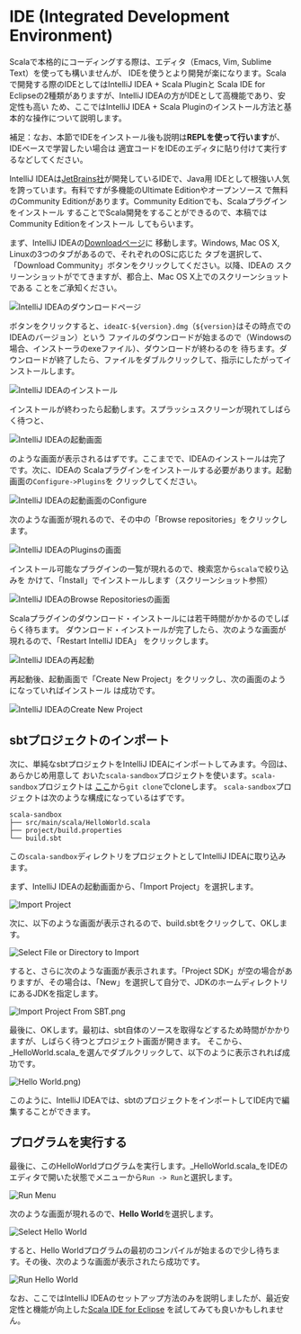 # IDE (Integrated Development Environment)

Scalaで本格的にコーディングする際は、エディタ（Emacs, Vim, Sublime Text）を使っても構いませんが、
IDEを使うとより開発が楽になります。Scalaで開発する際のIDEとしてはIntelliJ IDEA + Scala Pluginと
Scala IDE for Eclipseの2種類がありますが、IntelliJ IDEAの方がIDEとして高機能であり、安定性も高い
ため、ここではIntelliJ IDEA + Scala Pluginのインストール方法と基本的な操作について説明します。

補足：なお、本節でIDEをインストール後も説明は**REPLを使って行います**が、IDEベースで学習したい場合は
適宜コードをIDEのエディタに貼り付けて実行するなどしてください。

IntelliJ IDEAは[JetBrains社](https://www.jetbrains.com/)が開発しているIDEで、Java用
IDEとして根強い人気を誇っています。有料ですが多機能のUltimate Editionやオープンソース
で無料のCommunity Editionがあります。Community Editionでも、Scalaプラグインをインストール
することでScala開発をすることができるので、本稿ではCommunity Editionをインストール
してもらいます。

まず、IntelliJ IDEAの[Downloadページ](https://www.jetbrains.com/idea/download/)に
移動します。Windows, Mac OS X, Linuxの3つのタブがあるので、それぞれのOSに応じた
タブを選択して、「Download Community」ボタンをクリックしてください。以降、IDEAの
スクリーンショットがでてきますが、都合上、Mac OS X上でのスクリーンショットである
ことをご承知ください。

![IntelliJ IDEAのダウンロードページ](img/IntelliJ_IDEA_Download.png)

ボタンをクリックすると、`ideaIC-${version}.dmg`（`${version}`はその時点でのIDEAのバージョン）という
ファイルのダウンロードが始まるので（Windowsの場合、インストーラのexeファイル）、ダウンロードが終わるのを
待ちます。ダウンロードが終了したら、ファイルをダブルクリックして、指示にしたがってインストールします。

![IntelliJ IDEAのインストール](img/IntelliJ_IDEA_Install.png)

インストールが終わったら起動します。スプラッシュスクリーンが現れてしばらく待つと、

![IntelliJ IDEAの起動画面](img/IntelliJ_IDEA_Startup.png)

のような画面が表示されるはずです。ここまでで、IDEAのインストールは完了です。次に、IDEAの
Scalaプラグインをインストールする必要があります。起動画面の`Configure->Plugins`を
クリックしてください。

![IntelliJ IDEAの起動画面のConfigure](img/IntelliJ_IDEA_Startup_Configure.png)

次のような画面が現れるので、その中の「Browse repositories」をクリックします。

![IntelliJ IDEAのPluginsの画面](img/IntelliJ_IDEA_Plugins.png)

インストール可能なプラグインの一覧が現れるので、検索窓から`scala`で絞り込みを
かけて、「Install」でインストールします（スクリーンショット参照）

![IntelliJ IDEAのBrowse Repositoriesの画面](img/IntelliJ_IDEA_Browse_Repositories.png)

Scalaプラグインのダウンロード・インストールには若干時間がかかるのでしばらく待ちます。
ダウンロード・インストールが完了したら、次のような画面が現れるので、「Restart IntelliJ IDEA」
をクリックします。

![IntelliJ IDEAの再起動](img/IntelliJ_IDEA_Plugins_Changed.png)

再起動後、起動画面で「Create New Project」をクリックし、次の画面のようになっていればインストール
は成功です。

![IntelliJ IDEAのCreate New Project](img/IntelliJ_IDEA_New_Project.png)

## sbtプロジェクトのインポート

次に、単純なsbtプロジェクトをIntelliJ IDEAにインポートしてみます。今回は、あらかじめ用意して
おいた`scala-sandbox`プロジェクトを使います。`scala-sandbox`プロジェクトは
[ここ](https://github.com/dwango/scala-sandbox)から`git clone`でcloneします。
`scala-sandbox`プロジェクトは次のような構成になっているはずです。

```
scala-sandbox
├── src/main/scala/HelloWorld.scala
├── project/build.properties
└── build.sbt

```

この`scala-sandbox`ディレクトリをプロジェクトとしてIntelliJ IDEAに取り込みます。

まず、IntelliJ IDEAの起動画面から、「Import Project」を選択します。

![Import Project](img/IntelliJ_IDEA_Import_Project.png)

次に、以下のような画面が表示されるので、build.sbtをクリックして、OKします。

![Select File or Directory to Import](img/IntelliJ_IDEA_Select_File_Or_Directory_To_Import.png)

すると、さらに次のような画面が表示されます。「Project SDK」が空の場合がありますが、その場合は、「New」を選択して自分で、JDKのホームディレクトリにあるJDKを指定します。

![Import Project From SBT.png](img/IntelliJ_IDEA_Import_Project_From_SBT.png)

最後に、OKします。最初は、sbt自体のソースを取得などするため時間がかかりますが、しばらく待つとプロジェクト画面が開きます。
そこから、_HelloWorld.scala_を選んでダブルクリックして、以下のように表示されれば成功です。

![Hello World.png)](img/IntelliJ_IDEA_Editor_Hello_World.png)

このように、IntelliJ IDEAでは、sbtのプロジェクトをインポートしてIDE内で編集することができます。

## プログラムを実行する

最後に、このHelloWorldプログラムを実行します。_HelloWorld.scala_をIDEのエディタで開いた状態でメニューから`Run -> Run`と選択します。

![Run Menu](img/IntelliJ_IDEA_Run_Menu.png)

次のような画面が現れるので、**Hello World**を選択します。

![Select Hello World](img/IntelliJ_IDEA_Edit_Configuration_Hello_World.png)

すると、Hello Worldプログラムの最初のコンパイルが始まるので少し待ちます。その後、次のような画面が表示されたら成功です。

![Run Hello World](img/IntelliJ_IDEA_Run_Hello_World.png)

なお、ここではIntelliJ IDEAのセットアップ方法のみを説明しましたが、最近安定性と機能が向上した[Scala IDE for Eclipse](http://scala-ide.org/)
を試してみても良いかもしれません。
